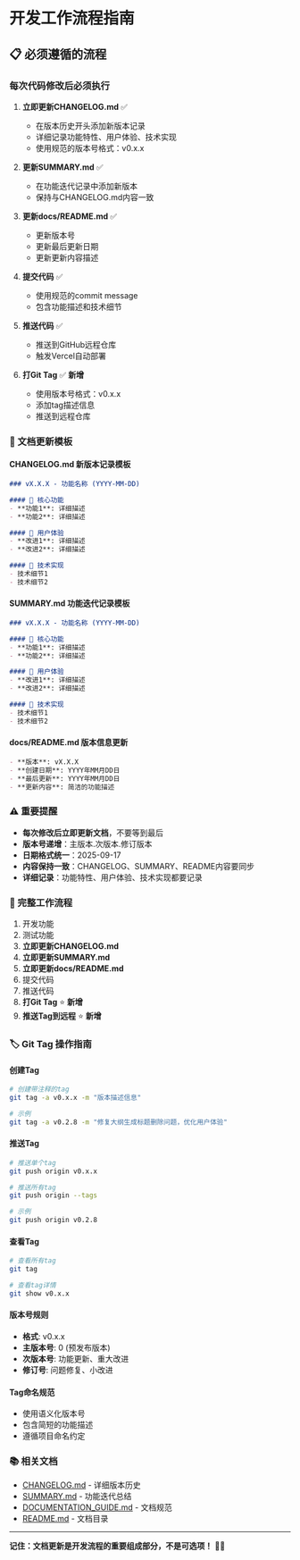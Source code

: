 # 开发工作流程指南

## 📋 必须遵循的流程

### 每次代码修改后必须执行

1. **立即更新CHANGELOG.md** ✅
   - 在版本历史开头添加新版本记录
   - 详细记录功能特性、用户体验、技术实现
   - 使用规范的版本号格式：v0.x.x

2. **更新SUMMARY.md** ✅
   - 在功能迭代记录中添加新版本
   - 保持与CHANGELOG.md内容一致

3. **更新docs/README.md** ✅
   - 更新版本号
   - 更新最后更新日期
   - 更新更新内容描述

4. **提交代码** ✅
   - 使用规范的commit message
   - 包含功能描述和技术细节

5. **推送代码** ✅
   - 推送到GitHub远程仓库
   - 触发Vercel自动部署

6. **打Git Tag** ✅ **新增**
   - 使用版本号格式：v0.x.x
   - 添加tag描述信息
   - 推送到远程仓库

### 📝 文档更新模板

#### CHANGELOG.md 新版本记录模板

```markdown
### vX.X.X - 功能名称 (YYYY-MM-DD)

#### 🎯 核心功能
- **功能1**: 详细描述
- **功能2**: 详细描述

#### 🎨 用户体验
- **改进1**: 详细描述
- **改进2**: 详细描述

#### 🔧 技术实现
- 技术细节1
- 技术细节2
```

#### SUMMARY.md 功能迭代记录模板

```markdown
### vX.X.X - 功能名称 (YYYY-MM-DD)

#### 🎯 核心功能
- **功能1**: 详细描述
- **功能2**: 详细描述

#### 🎨 用户体验
- **改进1**: 详细描述
- **改进2**: 详细描述

#### 🔧 技术实现
- 技术细节1
- 技术细节2
```

#### docs/README.md 版本信息更新

```markdown
- **版本**: vX.X.X
- **创建日期**: YYYY年MM月DD日
- **最后更新**: YYYY年MM月DD日
- **更新内容**: 简洁的功能描述
```

### ⚠️ 重要提醒

- **每次修改后立即更新文档**，不要等到最后
- **版本号递增**：主版本.次版本.修订版本
- **日期格式统一**：2025-09-17
- **内容保持一致**：CHANGELOG、SUMMARY、README内容要同步
- **详细记录**：功能特性、用户体验、技术实现都要记录

### 🔄 完整工作流程

1. 开发功能
2. 测试功能
3. **立即更新CHANGELOG.md**
4. **立即更新SUMMARY.md**
5. **立即更新docs/README.md**
6. 提交代码
7. 推送代码
8. **打Git Tag** ⭐ **新增**
9. **推送Tag到远程** ⭐ **新增**

### 🏷️ Git Tag 操作指南

#### 创建Tag
```bash
# 创建带注释的tag
git tag -a v0.x.x -m "版本描述信息"

# 示例
git tag -a v0.2.8 -m "修复大纲生成标题删除问题，优化用户体验"
```

#### 推送Tag
```bash
# 推送单个tag
git push origin v0.x.x

# 推送所有tag
git push origin --tags

# 示例
git push origin v0.2.8
```

#### 查看Tag
```bash
# 查看所有tag
git tag

# 查看tag详情
git show v0.x.x
```

#### 版本号规则
- **格式**: v0.x.x
- **主版本号**: 0 (预发布版本)
- **次版本号**: 功能更新、重大改进
- **修订号**: 问题修复、小改进

#### Tag命名规范
- 使用语义化版本号
- 包含简短的功能描述
- 遵循项目命名约定

### 📚 相关文档

- [CHANGELOG.md](./CHANGELOG.md) - 详细版本历史
- [SUMMARY.md](./SUMMARY.md) - 功能迭代总结
- [DOCUMENTATION_GUIDE.md](./DOCUMENTATION_GUIDE.md) - 文档规范
- [README.md](./README.md) - 文档目录

---

**记住：文档更新是开发流程的重要组成部分，不是可选项！** 📝✨
